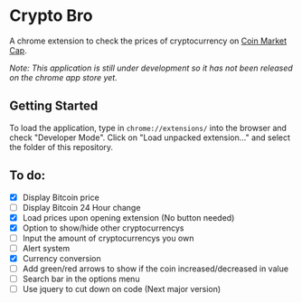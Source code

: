 # Crypto Bro
A chrome extension to check the prices of cryptocurrency on [Coin Market Cap](https://coinmarketcap.com/).

*Note: This application is still under development so it has not been released on the chrome app store yet.*

## Getting Started
To load the application, type in `chrome://extensions/` into the browser and check "Developer Mode". Click on "Load unpacked extension..." and select the folder of this repository. 

## To do:
- [x] Display Bitcoin price
- [ ] Display Bitcoin 24 Hour change
- [x] Load prices upon opening extension (No button needed)
- [x] Option to show/hide other cryptocurrencys
- [ ] Input the amount of cryptocurrencys you own
- [ ] Alert system
- [x] Currency conversion
- [ ] Add green/red arrows to show if the coin increased/decreased in value
- [ ] Search bar in the options menu
- [ ] Use jquery to cut down on code (Next major version)